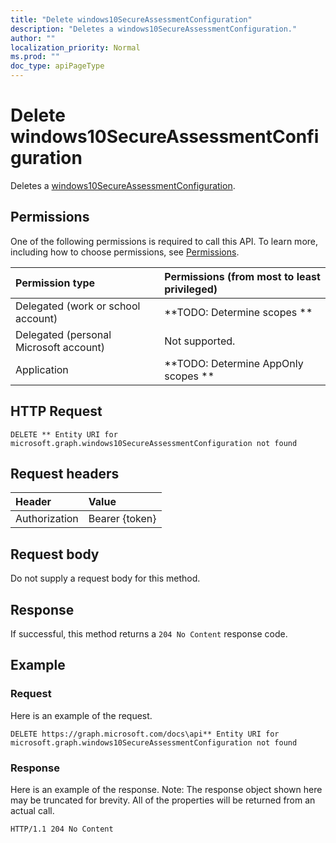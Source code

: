 ```yaml
---
title: "Delete windows10SecureAssessmentConfiguration"
description: "Deletes a windows10SecureAssessmentConfiguration."
author: ""
localization_priority: Normal
ms.prod: ""
doc_type: apiPageType
---
```


# Delete windows10SecureAssessmentConfiguration

Deletes a [windows10SecureAssessmentConfiguration](../resources/windows10secureassessmentconfiguration.md).

## Permissions
One of the following permissions is required to call this API. To learn more, including how to choose permissions, see [Permissions](/concepts/permissions-reference.md).

|Permission type|Permissions (from most to least privileged)|
|:---|:---|
|Delegated (work or school account)|**TODO: Determine scopes **|
|Delegated (personal Microsoft account)|Not supported.|
|Application|**TODO: Determine AppOnly scopes **|

## HTTP Request
<!-- {
  "blockType": "ignored"
}
-->
``` http
DELETE ** Entity URI for microsoft.graph.windows10SecureAssessmentConfiguration not found
```

## Request headers
|Header|Value|
|:---|:---|
|Authorization|Bearer {token}|

## Request body
Do not supply a request body for this method.

## Response
If successful, this method returns a `204 No Content` response code.

## Example

### Request
Here is an example of the request.
<!-- {
  "blockType": "request",
  "name": "delete_windows10secureassessmentconfiguration"
}
-->
``` http
DELETE https://graph.microsoft.com/docs\api** Entity URI for microsoft.graph.windows10SecureAssessmentConfiguration not found
```

### Response
Here is an example of the response. Note: The response object shown here may be truncated for brevity. All of the properties will be returned from an actual call.
<!-- {
  "blockType": "response",
  "truncated": true
}
-->
``` http
HTTP/1.1 204 No Content
```

